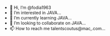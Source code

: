- 👋 Hi, I’m @fodia1963
- 👀 I’m interested in JAVA...
- 🌱 I’m currently learning  JAVA...
- 💞️ I’m looking to collaborate on JAVA...
- 📫 How to reach me talentscoutus@mac,.com...

<!---
fodia1963/fodia1963 is a ✨ special ✨ repository because its `README.md` (this file) appears on your GitHub profile.
You can click the Preview link to take a look at your changes.
--->
